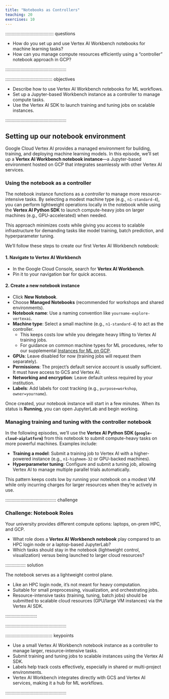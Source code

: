 ```yaml
---
title: "Notebooks as Controllers"
teaching: 20
exercises: 10
---
```


:::::::::::::::::::::::::::::::::::::: questions 

- How do you set up and use Vertex AI Workbench notebooks for machine learning tasks?  
- How can you manage compute resources efficiently using a “controller” notebook approach in GCP?  

::::::::::::::::::::::::::::::::::::::::::::::::

::::::::::::::::::::::::::::::::::::: objectives

- Describe how to use Vertex AI Workbench notebooks for ML workflows.  
- Set up a Jupyter-based Workbench instance as a controller to manage compute tasks.  
- Use the Vertex AI SDK to launch training and tuning jobs on scalable instances.  

::::::::::::::::::::::::::::::::::::::::::::::::

## Setting up our notebook environment
Google Cloud Vertex AI provides a managed environment for building, training, and deploying machine learning models. In this episode, we’ll set up a **Vertex AI Workbench notebook instance**—a Jupyter-based environment hosted on GCP that integrates seamlessly with other Vertex AI services.  

### Using the notebook as a controller
The notebook instance functions as a *controller* to manage more resource-intensive tasks. By selecting a modest machine type (e.g., `n1-standard-4`), you can perform lightweight operations locally in the notebook while using the **Vertex AI Python SDK** to launch compute-heavy jobs on larger machines (e.g., GPU-accelerated) when needed.  

This approach minimizes costs while giving you access to scalable infrastructure for demanding tasks like model training, batch prediction, and hyperparameter tuning.  

We’ll follow these steps to create our first Vertex AI Workbench notebook:

#### 1. Navigate to Vertex AI Workbench
- In the Google Cloud Console, search for **Vertex AI Workbench**.  
- Pin it to your navigation bar for quick access.  

#### 2. Create a new notebook instance
- Click **New Notebook**.  
- Choose **Managed Notebooks** (recommended for workshops and shared environments).  
- **Notebook name**: Use a naming convention like `yourname-explore-vertexai`.  
- **Machine type**: Select a small machine (e.g., `n1-standard-4`) to act as the controller.  
  - This keeps costs low while you delegate heavy lifting to Vertex AI training jobs.  
  - For guidance on common machine types for ML procedures, refer to our supplemental [Instances for ML on GCP](../instances-for-ML.html).  
- **GPUs**: Leave disabled for now (training jobs will request them separately).  
- **Permissions**: The project’s default service account is usually sufficient. It must have access to GCS and Vertex AI.  
- **Networking and encryption**: Leave default unless required by your institution.  
- **Labels**: Add labels for cost tracking (e.g., `purpose=workshop`, `owner=yourname`).  

Once created, your notebook instance will start in a few minutes. When its status is **Running**, you can open JupyterLab and begin working.  

### Managing training and tuning with the controller notebook
In the following episodes, we’ll use the **Vertex AI Python SDK (`google-cloud-aiplatform`)** from this notebook to submit compute-heavy tasks on more powerful machines. Examples include:  

- **Training a model**: Submit a training job to Vertex AI with a higher-powered instance (e.g., `n1-highmem-32` or GPU-backed machines).  
- **Hyperparameter tuning**: Configure and submit a tuning job, allowing Vertex AI to manage multiple parallel trials automatically.  

This pattern keeps costs low by running your notebook on a modest VM while only incurring charges for larger resources when they’re actively in use.  

:::::::::::::::::::::::::::::::::::::::: challenge

### Challenge: Notebook Roles

Your university provides different compute options: laptops, on-prem HPC, and GCP.  

- What role does a **Vertex AI Workbench notebook** play compared to an HPC login node or a laptop-based JupyterLab?  
- Which tasks should stay in the notebook (lightweight control, visualization) versus being launched to larger cloud resources?  

:::::::::::::::: solution

The notebook serves as a lightweight control plane.  
- Like an HPC login node, it’s not meant for heavy computation.  
- Suitable for small preprocessing, visualization, and orchestrating jobs.  
- Resource-intensive tasks (training, tuning, batch jobs) should be submitted to scalable cloud resources (GPU/large VM instances) via the Vertex AI SDK.  

:::::::::::::::::::::::::

::::::::::::::::::::::::::::::::::::::::::::::::

::::::::::::::::::::::::::::::::::::: keypoints 

- Use a small Vertex AI Workbench notebook instance as a controller to manage larger, resource-intensive tasks.  
- Submit training and tuning jobs to scalable instances using the Vertex AI SDK.  
- Labels help track costs effectively, especially in shared or multi-project environments.  
- Vertex AI Workbench integrates directly with GCS and Vertex AI services, making it a hub for ML workflows.  

::::::::::::::::::::::::::::::::::::::::::::::::
